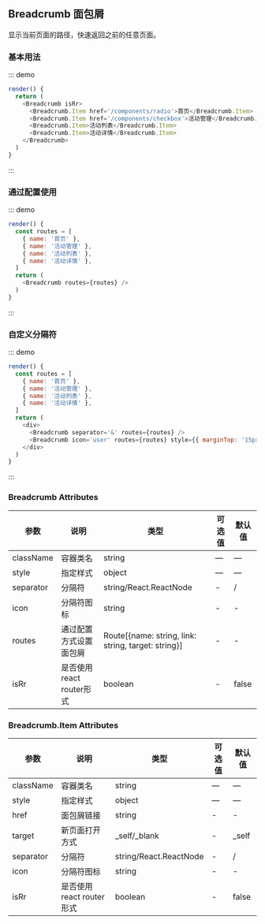 ## Breadcrumb 面包屑

显示当前页面的路径，快速返回之前的任意页面。

### 基本用法

::: demo
```js
render() {
  return (
    <Breadcrumb isRr>
      <Breadcrumb.Item href='/components/radio'>首页</Breadcrumb.Item>
      <Breadcrumb.Item href='/components/checkbox'>活动管理</Breadcrumb.Item>
      <Breadcrumb.Item>活动列表</Breadcrumb.Item>
      <Breadcrumb.Item>活动详情</Breadcrumb.Item>
    </Breadcrumb>
  )
}
```
:::

### 通过配置使用

::: demo
```js
render() {
  const routes = [
    { name: '首页' },
    { name: '活动管理' },
    { name: '活动列表' },
    { name: '活动详情' },
  ]
  return (
    <Breadcrumb routes={routes} />
  )
}
```
:::

### 自定义分隔符

::: demo
```js
render() {
  const routes = [
    { name: '首页' },
    { name: '活动管理' },
    { name: '活动列表' },
    { name: '活动详情' },
  ]
  return (
    <div>
      <Breadcrumb separator='&' routes={routes} />
      <Breadcrumb icon='user' routes={routes} style={{ marginTop: '15px' }} />
    </div>
  )
}
```
:::

### Breadcrumb Attributes
| 参数      | 说明          | 类型      | 可选值                           | 默认值  |
|---------- |-------------- |---------- |--------------------------------  |-------- |
| className | 容器类名 | string | — | — |
| style | 指定样式 | object | — | — |
| separator | 分隔符 | string/React.ReactNode | - | / |
| icon | 分隔符图标 | string | - | - |
| routes | 通过配置方式设置面包屑 | Route[{name: string, link: string, target: string}] | - | - |
| isRr | 是否使用react router形式 | boolean | - | false |

### Breadcrumb.Item Attributes
| 参数      | 说明          | 类型      | 可选值                           | 默认值  |
|---------- |-------------- |---------- |--------------------------------  |-------- |
| className | 容器类名 | string | — | — |
| style | 指定样式 | object | — | — |
| href | 面包屑链接 | string | - | - |
| target | 新页面打开方式 | _self/_blank | - | _self |
| separator | 分隔符 | string/React.ReactNode | - | / |
| icon | 分隔符图标 | string | - | - |
| isRr | 是否使用react router形式 | boolean | - | false |
